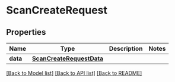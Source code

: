 # ScanCreateRequest

## Properties
Name | Type | Description | Notes
------------ | ------------- | ------------- | -------------
**data** | [**ScanCreateRequestData**](ScanCreateRequestData.md) |  | 

[[Back to Model list]](../README.md#documentation-for-models) [[Back to API list]](../README.md#documentation-for-api-endpoints) [[Back to README]](../README.md)


